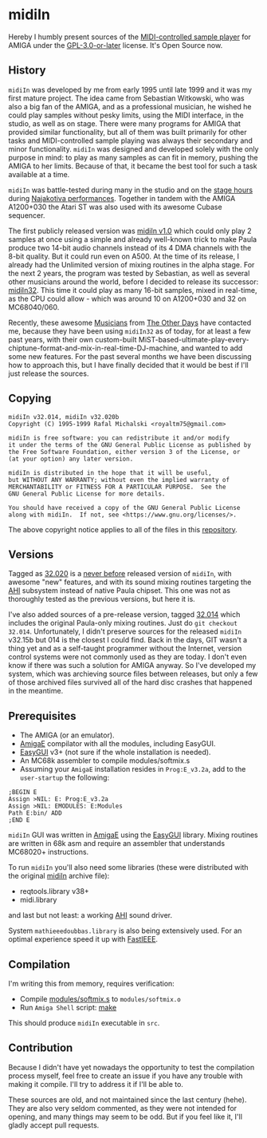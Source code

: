 midiIn
======

Hereby I humbly present sources of the [MIDI-controlled sample player] for AMIGA under the [GPL-3.0-or-later](COPYING) license. It's Open Source now.

History
-------

`midiIn` was developed by me from early 1995 until late 1999 and it was my first mature project. The idea came from Sebastian Witkowski, who was also a big fan of the AMIGA, and as a professional musician, he wished he could play samples without pesky limits, using the MIDI interface, in the studio, as well as on stage. There were many programs for AMIGA that provided similar functionality, but all of them was built primarily for other tasks and MIDI-controlled sample playing was always their secondary and minor functionality. `midiIn` was designed and developed solely with the only purpose in mind: to play as many samples as can fit in memory, pushing the AMIGA to her limits. Because of that, it became the best tool for such a task available at a time.

`midiIn` was battle-tested during many in the studio and on the [stage hours](https://www.youtube.com/watch?v=fZkUvcbqcgg&list=PL23E3B9D150F8F020) during [Najakotiva performances](https://www.youtube.com/watch?v=cOjqpoVyNVs&lc=Ugw2RlhaID3FPzMIYZ14AaABAg). Together in tandem with the AMIGA A1200+030 the Atari ST was also used with its awesome Cubase sequencer.

The first publicly released version was [midiIn v1.0](https://aminet.net/package/mus/midi/midiIn) which could only play 2 samples at once using a simple and already well-known trick to make Paula produce two 14-bit audio channels instead of its 4 DMA channels with the 8-bit quality. But it could run even on A500. At the time of its release, I already had the Unlimited version of mixing routines in the alpha stage. For the next 2 years, the program was tested by Sebastian, as well as several other musicians around the world, before I decided to release its successor: [midiIn32](https://aminet.net/package/mus/midi/midiIn32). This time it could play as many 16-bit samples, mixed in real-time, as the CPU could allow - which was around 10 on A1200+030 and 32 on MC68040/060.

Recently, these awesome [Musicians](https://twitter.com/_Adoru_/status/997923877224370176) from [The Other Days](http://theotherdays.net/) have contacted me, because they have been using `midiIn32` as of today, for at least a few past years, with their own custom-built MiST-based-ultimate-play-every-chiptune-format-and-mix-in-real-time-DJ-machine, and wanted to add some new features. For the past several months we have been discussing how to approach this, but I have finally decided that it would be best if I'll just release the sources.


Copying
-------

    midiIn v32.014, midiIn v32.020b
    Copyright (C) 1995-1999 Rafal Michalski <royaltm75@gmail.com>

    midiIn is free software: you can redistribute it and/or modify
    it under the terms of the GNU General Public License as published by
    the Free Software Foundation, either version 3 of the License, or
    (at your option) any later version.

    midiIn is distributed in the hope that it will be useful,
    but WITHOUT ANY WARRANTY; without even the implied warranty of
    MERCHANTABILITY or FITNESS FOR A PARTICULAR PURPOSE.  See the
    GNU General Public License for more details.

    You should have received a copy of the GNU General Public License
    along with midiIn.  If not, see <https://www.gnu.org/licenses/>.

The above copyright notice applies to all of the files in this [repository](https://github.com/royaltm/Amiga-midiIn).


Versions
--------

Tagged as [32.020] is a [never before](Dokumentacja/News) released version of `midiIn`, with awesome "new" features, and with its sound mixing routines targeting the [AHI] subsystem instead of native Paula chipset. This one was not as thoroughly tested as the previous versions, but here it is.

I've also added sources of a pre-release version, tagged [32.014] which includes the original Paula-only mixing routines. Just do `git checkout 32.014`. Unfortunately, I didn't preserve sources for the released `midiIn` v32.15b but 014 is the closest I could find. Back in the days, GIT wasn't a thing yet and as a self-taught programmer without the Internet, version control systems were not commonly used as they are today. I don't even know if there was such a solution for AMIGA anyway. So I've developed my system, which was archieving source files between releases, but only a few of those archived files survived all of the hard disc crashes that happened in the meantime.


Prerequisites
-------------

* The AMIGA (or an emulator).
* [AmigaE] compilator with all the modules, including EasyGUI.
* [EasyGUI] v3+ (not sure if the whole installation is needed).
* An MC68k assembler to compile modules/softmix.s
* Assuming your `AmigaE` installation resides in `Prog:E_v3.2a`, add to the `user-startup` the following:

```
;BEGIN E
Assign >NIL: E: Prog:E_v3.2a
Assign >NIL: EMODULES: E:Modules
Path E:bin/ ADD
;END E
```

`midiIn` GUI was written in [AmigaE] using the [EasyGUI] library. Mixing routines are written in 68k asm and require an assembler that understands MC68020+ instructions.

To run `midiIn` you'll also need some libraries (these were distributed with the original [midiIn] archive file):

* reqtools.library v38+
* midi.library

and last but not least: a working [AHI] sound driver.

System `mathieeedoubbas.library` is also being extensively used. For an optimal experience speed it up with [FastIEEE].


Compilation
-----------

I'm writing this from memory, requires verification:

* Compile [modules/softmix.s](src/modules/softmix.s) to `modules/softmix.o`
* Run `Amiga Shell` script: [make](src/make)

This should produce `midiIn` executable in `src`.


Contribution
------------

Because I didn't have yet nowadays the opportunity to test the compilation process myself, feel free to create an issue if you have any trouble with making it compile. I'll try to address it if I'll be able to.

These sources are old, and not maintained since the last century (hehe). They are also very seldom commented, as they were not intended for opening, and many things may seem to be odd. But if you feel like it, I'll gladly accept pull requests.


[midiIn]: http://aminet.net/mus/midi/midiIn32.lha
[MIDI-controlled sample player]: https://aminet.net/package/mus/midi/midiIn32
[AmigaE]: http://strlen.com/amiga-e/
[EasyGUI]: https://aminet.net/package/dev/e/EasyGUI_v33b3
[AHI]: https://aminet.net/search?query=AHI
[FastIEEE]: https://aminet.net/package/util/sys/FastIEEE
[32.014]: https://github.com/royaltm/Amiga-midiIn/tree/32.014
[32.020]: https://github.com/royaltm/Amiga-midiIn/tree/32.020
